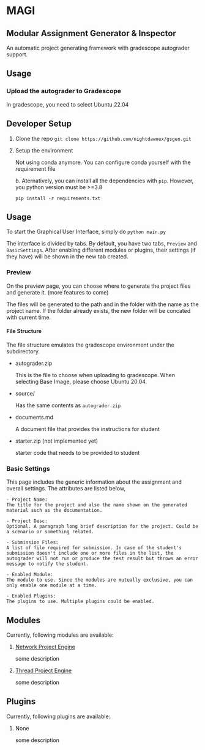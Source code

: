 # MAGI
## Modular Assignment Generator & Inspector
An automatic project generating framework with gradescope autograder support.

## Usage

### Upload the autograder to Gradescope
In gradescope, you need to select Ubuntu 22.04 



## Developer Setup

1. Clone the repo
    `git clone https://github.com/nightdawnex/gsgen.git`
2. Setup the environment

    Not using conda anymore. You can configure conda yourself with the requirement file 

    
    b. Aternatively, you can install all the dependencies with `pip`. However, you python version must be >=3.8

    ```
    pip install -r requirements.txt
    ```

## Usage
    
To start the Graphical User Interface, simply do ```python main.py```

The interface is divided by tabs. By default, you have two tabs, `Preview` and `BasicSettings`. After enabling different modules or plugins, their settings (if they have) will be shown in the new tab created. 

### Preview 
On the preview page, you can choose where to generate the project files and generate it. (more features to come)

The files will be generated to the path and in the folder with the name as the project name. If the folder already exists, the new folder will be concated with current time. 

#### File Structure
The file structure emulates the gradescope environment under the subdirectory. 
- autograder.zip
    
    This is the file to choose when uploading to gradescope. When selecting Base Image, please choose Ubuntu 20.04.

- source/

    Has the same contents as `autograder.zip`

- documents.md

    A document file that provides the instructions for student

- starter.zip (not implemented yet)

    starter code that needs to be provided to student
### Basic Settings
This page includes the generic information about the assignment and overall settings. The attributes are listed below,

    - Project Name: 
    The title for the project and also the name shown on the generated material such as the documentation.

    - Project Desc: 
    Optional. A paragraph long brief description for the project. Could be a scenario or something related.

    - Submission Files: 
    A list of file required for submission. In case of the student's submission doesn't include one or more files in the list, the autograder will not run or produce the test result but throws an error message to notify the student.

    - Enabled Module: 
    The module to use. Since the modules are mutually exclusive, you can only enable one module at a time.

    - Enabled Plugins: 
    The plugins to use. Multiple plugins could be enabled.

## Modules
Currently, following modules are available:
1. [Network Project Engine](https://github.com/nightdawnex/gsgen/tree/main/modules/NetworkProjectEngine)
    
    some description

2. [Thread Project Engine](https://github.com/nightdawnex/gsgen/tree/main/modules/ThreadingProjectEngine)

    some description

## Plugins
Currently, following plugins are available:
1. None

    some description
